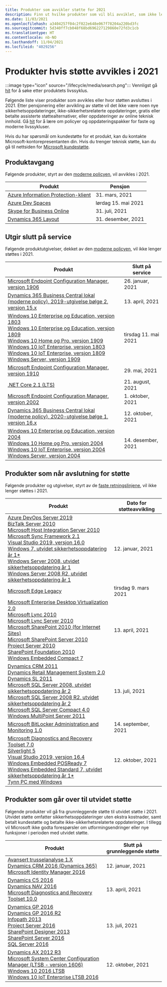 ```yaml
---
title: Produkter som avvikler støtte for 2021
description: Finn ut hvilke produkter som vil bli avviklet, som ikke lenger vil bli støttet eller som vil bli flyttet fra vanlig støtte til utvidet støtte i 2021.
ms.date: 11/03/2021
ms.openlocfilehash: a3404257f04c2f022e648e067f78204a220bd3fc
ms.sourcegitcommit: 5d340ff7cb048f68bd696227129860e72fd3c1cb
ms.translationtype: HT
ms.contentlocale: nb-NO
ms.lasthandoff: 11/04/2021
ms.locfileid: "4029256"
---
```

# <a name="products-ending-support-in-2021"></a>Produkter hvis støtte avvikles i 2021

:::image type="icon" source="/lifecycle/media/search.png":::
Vennligst gå [hit](/lifecycle/products/) for å søke etter produktets livssyklus.

Følgende liste viser produkter som avvikles eller hvor støtten avsluttes i 2021. Etter pensjonering eller avvikling av støtte vil det ikke være noen nye sikkerhetsoppdateringer, ikke-sikkerhetsrelaterte oppdateringer, gratis eller betalte assisterte støttealternativer, eller oppdateringer av online teknisk innhold. Gå [hit](/lifecycle/overview/product-end-of-support-overview) for å lære om policyer og oppdateringspakker for faste og moderne livssykluser.

Hvis du har spørsmål om kundestøtte for et produkt, kan du kontakte Microsoft-kontorepresentanten din. Hvis du trenger teknisk støtte, kan du gå til nettsiden for [Microsoft kundestøtte](https://support.microsoft.com/contactus/?ws=support).

## <a name="product-retirements"></a>Produktavgang

Følgende produkter, styrt av den [moderne policyen](/lifecycle/policies/modern), vil avvikles i 2021.

| Produkt | Pensjon |
| --- | --- |
| [Azure Information Protection-klient](/lifecycle/products/azure-information-protection-client?branch=live)<br> | 31. mars, 2021 |
| [Azure Dev Spaces](/lifecycle/products/azure-dev-spaces?branch=live)<br> | lørdag 15. mai 2021 |
| [Skype for Business Online](/lifecycle/products/skype-for-business-online?branch=live)<br> | 31. juli, 2021 |
| [Dynamics 365 Layout](/lifecycle/products/dynamics-365-layout?branch=live)<br> | 31. desember, 2021 |


## <a name="release-end-of-servicing"></a>Utgir slutt på service

Følgende produktutgivelser, dekket av den [moderne policyen](/lifecycle/policies/modern), vil ikke lenger støttes i 2021.

| Produkt | Slutt på service |
| --- | --- |
| [Microsoft Endpoint Configuration Manager, versjon 1906](/lifecycle/products/microsoft-endpoint-configuration-manager?branch=live)<br> | 26. januar, 2021 |
| [Dynamics 365 Business Central lokal (moderne policy), 2019-utgivelse bølge 2, versjon 15.x](/lifecycle/products/dynamics-365-business-central-onpremises-modern-policy?branch=live)<br> | 13. april, 2021 |
| [Windows 10 Enterprise og Education, versjon 1803](/lifecycle/products/windows-10-enterprise-and-education?branch=live)<br>[Windows 10 Enterprise og Education, versjon 1809](/lifecycle/products/windows-10-enterprise-and-education?branch=live)<br>[Windows 10 Home og Pro, versjon 1909](/lifecycle/products/windows-10-home-and-pro?branch=live)<br>[Windows 10 IoT Enterprise, versjon 1803](/lifecycle/products/windows-10-iot-enterprise?branch=live)<br>[Windows 10 IoT Enterprise, versjon 1809](/lifecycle/products/windows-10-iot-enterprise?branch=live)<br>[Windows Server, versjon 1909](/lifecycle/products/windows-server?branch=live)<br> | tirsdag 11. mai 2021 |
| [Microsoft Endpoint Configuration Manager, versjon 1910](/lifecycle/products/microsoft-endpoint-configuration-manager?branch=live)<br> | 29. mai, 2021 |
| [.NET Core 2.1 (LTS)](/lifecycle/products/microsoft-net-and-net-core?branch=live)<br> | 21. august, 2021 |
| [Microsoft Endpoint Configuration Manager, versjon 2002](/lifecycle/products/microsoft-endpoint-configuration-manager?branch=live)<br> | 1. oktober, 2021 |
| [Dynamics 365 Business Central lokal (moderne policy), 2020-utgivelse bølge 1, versjon 16.x](/lifecycle/products/dynamics-365-business-central-onpremises-modern-policy?branch=live)<br> | 12. oktober, 2021 |
| [Windows 10 Enterprise og Education, versjon 2004](/lifecycle/products/windows-10-enterprise-and-education?branch=live)<br>[Windows 10 Home og Pro, versjon 2004](/lifecycle/products/windows-10-home-and-pro?branch=live)<br>[Windows 10 IoT Enterprise, versjon 2004](/lifecycle/products/windows-10-iot-enterprise?branch=live)<br>[Windows Server, versjon 2004](/lifecycle/products/windows-server?branch=live)<br> | 14. desember, 2021 |


## <a name="products-reaching-end-of-support"></a>Produkter som når avslutning for støtte

Følgende produkter og utgivelser, styrt av de [faste retningslinjene](/lifecycle/policies/fixed), vil ikke lenger støttes i 2021.

| Produkt | Dato for støtteavvikling |
| --- | --- |
| [Azure DevOps Server 2019](/lifecycle/products/azure-devops-server-2019?branch=live)<br>[BizTalk Server 2010](/lifecycle/products/biztalk-server-2010?branch=live)<br>[Microsoft Host Integration Server 2010](/lifecycle/products/microsoft-host-integration-server-2010?branch=live)<br>[Microsoft Sync Framework 2.1](/lifecycle/products/microsoft-sync-framework-21?branch=live)<br>[Visual Studio 2019, versjon 16.0](/lifecycle/products/visual-studio-2019?branch=live)<br>[Windows 7, utvidet sikkerhetsoppdatering år 1*](/lifecycle/products/windows-7?branch=live)<br>[Windows Server 2008, utvidet sikkerhetsoppdatering år 1](/lifecycle/products/windows-server-2008?branch=live)<br>[Windows Server 2008 R2, utvidet sikkerhetsoppdatering år 1](/lifecycle/products/windows-server-2008-r2?branch=live)<br> | 12. januar, 2021 |
| [Microsoft Edge Legacy](/lifecycle/products/microsoft-edge-legacy?branch=live)<br> | tirsdag 9. mars 2021 |
| [Microsoft Enterprise Desktop Virtualization 2.0](/lifecycle/products/microsoft-enterprise-desktop-virtualization-20?branch=live)<br>[Microsoft Lync 2010](/lifecycle/products/microsoft-lync-2010?branch=live)<br>[Microsoft Lync Server 2010](/lifecycle/products/microsoft-lync-server-2010?branch=live)<br>[Microsoft SharePoint 2010 (for Internet Sites)](/lifecycle/products/microsoft-sharepoint-2010?branch=live)<br>[Microsoft SharePoint Server 2010](/lifecycle/products/microsoft-sharepoint-server-2010?branch=live)<br>[Project Server 2010](/lifecycle/products/project-server-2010?branch=live)<br>[SharePoint Foundation 2010](/lifecycle/products/sharepoint-foundation-2010?branch=live)<br>[Windows Embedded Compact 7](/lifecycle/products/windows-embedded-compact-7?branch=live)<br> | 13. april, 2021 |
| [Dynamics CRM 2011](/lifecycle/products/dynamics-crm-2011?branch=live)<br>[Dynamics Retail Management System 2.0](/lifecycle/products/dynamics-retail-management-system-20?branch=live)<br>[Dynamics SL 2011](/lifecycle/products/dynamics-sl-2011?branch=live)<br>[Microsoft SQL Server 2008, utvidet sikkerhetsoppdatering år 2](/lifecycle/products/microsoft-sql-server-2008?branch=live)<br>[Microsoft SQL Server 2008 R2, utvidet sikkerhetsoppdatering år 2](/lifecycle/products/microsoft-sql-server-2008-r2?branch=live)<br>[Microsoft SQL Server Compact 4.0](/lifecycle/products/microsoft-sql-server-compact-40?branch=live)<br>[Windows MultiPoint Server 2011](/lifecycle/products/windows-multipoint-server-2011?branch=live)<br> | 13. juli, 2021 |
| [Microsoft BitLocker Administration and Monitoring 1.0](/lifecycle/products/microsoft-bitlocker-administration-and-monitoring-10?branch=live)<br> | 14. september, 2021 |
| [Microsoft Diagnostics and Recovery Toolset 7.0](/lifecycle/products/microsoft-diagnostics-and-recovery-toolset-70?branch=live)<br>[Silverlight 5](/lifecycle/products/silverlight-5?branch=live)<br>[Visual Studio 2019, versjon 16.4](/lifecycle/products/visual-studio-2019?branch=live)<br>[Windows Embedded POSReady 7](/lifecycle/products/windows-embedded-posready-7?branch=live)<br>[Windows Embedded Standard 7, utvidet sikkerhetsoppdatering år 1*](/lifecycle/products/windows-embedded-standard-7?branch=live)<br>[Tynn PC med Windows](/lifecycle/products/windows-thin-pc?branch=live)<br> | 12. oktober, 2021 |


## <a name="products-moving-to-extended-support"></a>Produkter som går over til utvidet støtte

Følgende produkter vil gå fra grunnleggende støtte til utvidet støtte i 2021. Utvidet støtte omfatter sikkerhetsoppdateringer uten ekstra kostnader, samt betalt kundestøtte og betalte ikke-sikkerhetsrelaterte oppdateringer. I tillegg vil Microsoft ikke godta forespørsler om utformingsendringer eller nye funksjoner i perioden med utvidet støtte.

| Produkt | Slutt på grunnleggende støtte |
| --- | --- |
| [Avansert trusselanalyse 1.X](/lifecycle/products/advanced-threat-analytics-1x?branch=live)<br>[Dynamics CRM 2016 (Dynamics 365)](/lifecycle/products/dynamics-crm-2016-dynamics-365?branch=live)<br>[Microsoft Identity Manager 2016](/lifecycle/products/microsoft-identity-manager-2016?branch=live)<br> | 12. januar, 2021 |
| [Dynamics C5 2016](/lifecycle/products/dynamics-c5-2016?branch=live)<br>[Dynamics NAV 2016](/lifecycle/products/dynamics-nav-2016?branch=live)<br>[Microsoft Diagnostics and Recovery Toolset 10.0](/lifecycle/products/microsoft-diagnostics-and-recovery-toolset-100?branch=live)<br> | 13. april, 2021 |
| [Dynamics GP 2016](/lifecycle/products/dynamics-gp-2016?branch=live)<br>[Dynamics GP 2016 R2](/lifecycle/products/dynamics-gp-2016-r2?branch=live)<br>[Infopath 2013](/lifecycle/products/infopath-2013?branch=live)<br>[Project Server 2016](/lifecycle/products/project-server-2016?branch=live)<br>[SharePoint Designer 2013](/lifecycle/products/sharepoint-designer-2013?branch=live)<br>[SharePoint Server 2016](/lifecycle/products/sharepoint-server-2016?branch=live)<br>[SQL Server 2016](/lifecycle/products/sql-server-2016?branch=live)<br> | 13. juli, 2021 |
| [Dynamics AX 2012 R3](/lifecycle/products/dynamics-ax-2012-r3?branch=live)<br>[Microsoft System Center Configuration Manager (LTSB - versjon 1606)](/lifecycle/products/microsoft-system-center-configuration-manager-ltsb-version-1606?branch=live)<br>[Windows 10 2016 LTSB](/lifecycle/products/windows-10-2016-ltsb?branch=live)<br>[Windows 10 IoT Enterprise LTSB 2016](/lifecycle/products/windows-10-iot-enterprise-ltsb-2016?branch=live)<br> | 12. oktober, 2021 |
